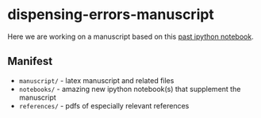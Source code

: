 # dispensing-errors-manuscript

Here we are working on a manuscript based on this [past ipython notebook](https:www.google.com).


## Manifest
* `manuscript/` -  latex manuscript and related files
* `notebooks/` -  amazing new ipython notebook(s) that supplement the manuscript
* `references/` -  pdfs of especially relevant references


